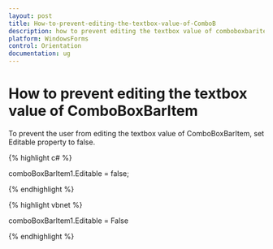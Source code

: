 ```yaml
---
layout: post
title: How-to-prevent-editing-the-textbox-value-of-ComboB
description: how to prevent editing the textbox value of comboboxbaritem
platform: WindowsForms
control: Orientation
documentation: ug
---
```


# How to prevent editing the textbox value of ComboBoxBarItem

To prevent the user from editing the textbox value of ComboBoxBarItem, set Editable property to false.

{% highlight c# %}

comboBoxBarItem1.Editable = false;

{% endhighlight %}

{% highlight vbnet %}

comboBoxBarItem1.Editable = False

{% endhighlight %}

